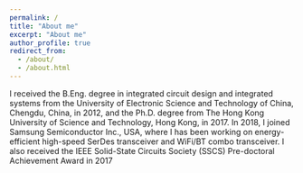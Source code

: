 ```yaml
---
permalink: /
title: "About me"
excerpt: "About me"
author_profile: true
redirect_from: 
  - /about/
  - /about.html
---
```


I received the B.Eng. degree in integrated circuit design and integrated systems from the University of Electronic Science and Technology of China, Chengdu, China, in 2012, and the Ph.D. degree from The Hong Kong University of Science and Technology, Hong Kong, in 2017. 
In 2018, I joined Samsung Semiconductor Inc., USA, where I has been working on energy-efficient high-speed SerDes transceiver and WiFi/BT combo transceiver. I also received the IEEE Solid-State Circuits Society (SSCS) Pre-doctoral Achievement Award in 2017
